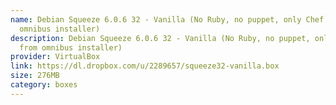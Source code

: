```yaml
---
name: Debian Squeeze 6.0.6 32 - Vanilla (No Ruby, no puppet, only Chef 10.14 from
  omnibus installer)
description: Debian Squeeze 6.0.6 32 - Vanilla (No Ruby, no puppet, only Chef 10.14
  from omnibus installer)
provider: VirtualBox
link: https://dl.dropbox.com/u/2289657/squeeze32-vanilla.box
size: 276MB
category: boxes
---
```

